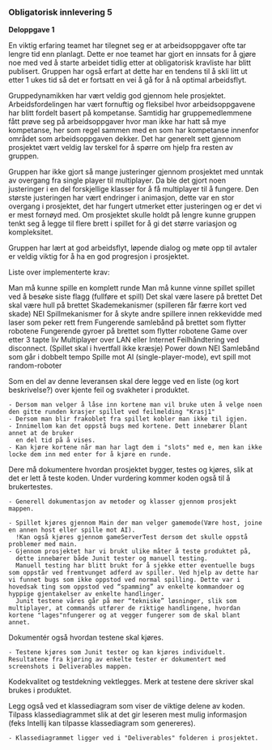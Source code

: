 ### Obligatorisk innlevering 5

**Deloppgave 1** 

En viktig erfaring teamet har tilegnet seg er at arbeidsoppgaver ofte tar lengre tid enn planlagt. Dette er noe teamet har gjort en innsats for å gjøre noe med ved å starte arbeidet tidlig etter at obligatorisk kravliste har blitt publisert. Gruppen har også erfart at dette har en tendens til å skli litt ut etter 1 ukes tid så det er fortsatt en vei å gå for å nå optimal arbeidsflyt. 

Gruppedynamikken har vært veldig god gjennom hele prosjektet. Arbeidsfordelingen har vært fornuftig og fleksibel hvor arbeidsoppgavene har blitt fordelt basert på kompetanse. Samtidig har gruppemedlemmene fått prøve seg på arbeidsoppgaver hvor man ikke har hatt så mye kompetanse, her som regel sammen med en som har kompetanse innenfor området som arbeidsoppgaven dekker. Det har generelt sett gjennom prosjektet vært veldig lav terskel for å spørre om hjelp fra resten av gruppen. 

Gruppen har ikke gjort så mange justeringer gjennom prosjektet med unntak av overgang fra single player til multiplayer. Da ble det gjort noen justeringer i en del forskjellige klasser for å få multiplayer til å fungere. Den største justeringen har vært endringer i animasjon, dette var en stor overgang i prosjektet, det har fungert utmerket etter justeringen og er det vi er mest fornøyd med. 
Om prosjektet skulle holdt på lengre kunne gruppen tenkt seg å legge til flere brett i spillet for å gi det større variasjon og kompleksitet. 

Gruppen har lært at god arbeidsflyt, løpende dialog og møte opp til avtaler er veldig viktig for å ha en god progresjon i prosjektet. 

Liste over implementerte krav: 

Man må kunne spille en komplett runde 
Man må kunne vinne spillet spillet ved å besøke siste flagg (fullføre et spill)
Det skal være lasere på brettet 
Det skal være hull på brettet
Skademekanismer (spilleren får færre kort ved skade) NEI
Spillmekanismer for å skyte andre spillere innen rekkevidde med laser som peker rett frem Fungerende samlebånd på brettet som flytter robotene 
Fungerende gyroer på brettet som flytter robotene 
Game over etter 3 tapte liv 
Multiplayer over LAN eller Internet 
Feilhåndtering ved disconnect. (Spillet skal i hvertfall ikke kræsje) 
Power down NEI
Samlebånd som går i dobbelt tempo 
Spille mot AI (single-player-mode), evt spill mot random-roboter








Som en del av denne leveransen skal dere legge ved en liste (og kort beskrivelse?) over kjente feil og svakheter i produktet. 
   
    - Dersom man velger å låse inn kortene man vil bruke uten å velge noen den gitte runden krasjer spillet ved feilmelding "Krasj1"
    - Dersom man blir frakoblet fra spillet kobler man ikke til igjen.
    - Innimellom kan det oppstå bugs med kortene. Dett innebærer blant annet at de bruker
      en del tid på å vises. 
    - Kan kjøre kortene når man har lagt dem i "slots" med e, men kan ikke locke dem inn med enter for å kjøre en runde.

Dere må dokumentere hvordan prosjektet bygger, testes og kjøres, slik at det er lett å teste koden. Under vurdering kommer koden også til å brukertestes. 

    - Generell dokumentasjon av metoder og klasser gjennom prosjekt mappen.
    
    - Spillet kjøres gjennom Main der man velger gamemode(Være host, joine en annen host eller spille mot AI).
      !Kan også kjøres gjennom gameServerTest dersom det skulle oppstå problemer med main.
    - Gjennom prosjektet har vi brukt ulike måter å teste produktet på,
      dette innebærer både Junit tester og manuell testing. 
      Manuell testing har blitt brukt for å sjekke etter eventuelle bugs som oppstår ved fremtvunget adferd av spiller. Ved hjelp av dette har vi funnet bugs som ikke oppstod ved normal spilling. Dette var i hovedsak ting som oppstod ved “spamming” av enkelte kommandoer og hyppige gjentakelser av enkelte handlinger.
      Junit testene våres går på mer “tekniske” løsninger, slik som multiplayer, at commands utfører de riktige handlingene, hvordan kortene "lages"nfungerer og at vegger fungerer som de skal blant annet.

Dokumentér også hvordan testene skal kjøres. 
    
    - Testene kjøres som Junit tester og kan kjøres individuelt. Resultatene fra kjøring av enkelte tester er dokumentert med screenshots i Deliverables mappen.


Kodekvalitet og testdekning vektlegges. Merk at testene dere skriver skal brukes i produktet. 

Legg også ved et klassediagram som viser de viktige delene av koden. Tilpass klassediagrammet slik at det gir leseren mest mulig informasjon (feks Intellij kan tilpasse klassediagram som genereres).
    
    - Klassediagrammet ligger ved i "Deliverables" folderen i prosjektet. 

